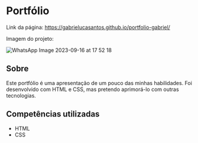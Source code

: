 # Portfólio

Link da página: <https://gabrielucasantos.github.io/portfolio-gabriel/>

Imagem do projeto:

![WhatsApp Image 2023-09-16 at 17 52 18](https://github.com/ronaldof16/portfolio/assets/132011614/5977c4f1-cc5b-434f-87b6-a4cab8a7bd70)

## Sobre

Este portfólio é uma apresentação de um pouco das minhas habilidades. Foi desenvolvido com HTML e CSS, mas pretendo aprimorá-lo com outras tecnologias.

## Competências utilizadas

* HTML
* CSS

